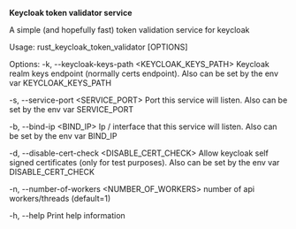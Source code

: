 **Keycloak token validator service**

A simple (and hopefully fast) token validation service for keycloak

Usage: rust_keycloak_token_validator [OPTIONS]

Options:
-k, --keycloak-keys-path <KEYCLOAK_KEYS_PATH>
Keycloak realm keys endpoint (normally certs endpoint). Also can be set by the env var KEYCLOAK_KEYS_PATH

-s, --service-port <SERVICE_PORT>
Port this service will listen. Also can be set by the env var SERVICE_PORT

-b, --bind-ip <BIND_IP>
Ip / interface that this service will listen. Also can be set by the env var BIND_IP

-d, --disable-cert-check <DISABLE_CERT_CHECK>
Allow keycloak self signed certificates (only for test purposes). Also can be set by the env var DISABLE_CERT_CHECK

-n, --number-of-workers <NUMBER_OF_WORKERS>
number of api workers/threads (default=1)

-h, --help
Print help information
